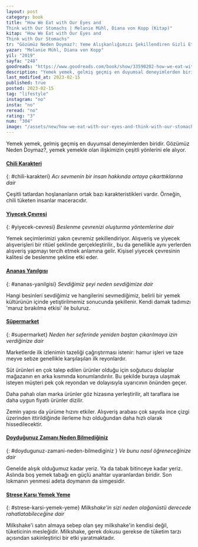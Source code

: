 ```yaml
---
layout: post
category: book
title: "How We Eat with Our Eyes and   
Think with Our Stomachs | Melanie Mühl, Diana von Kopp (Kitap)"
kitap: "How We Eat with Our Eyes and   
Think with Our Stomachs"
tr: "Gözümüz Neden Doymaz?: Yeme Alışkanlığımızı Şekillendiren Gizli Etkiler"
yazar: "Melanie Mühl, Diana von Kopp"
yil: "2019"
sayfa: "248"
goodreads: "https://www.goodreads.com/book/show/33590202-how-we-eat-with-our-eyes-and-think-with-our-stomachs"
description: "Yemek yemek, gelmiş geçmiş en duyumsal deneyimlerden biridir. Gözümüz Neden Doymaz?, yemek yemekle olan ilişkimizin çeşitli yönlerini ele alıyor."
last_modified_at: 2023-02-15
published: true
posted: 2023-02-15
tag: "lifestyle"
instagram: "no"
insta: "no"
reread: "no"
rating: "3"
num: "304"
image: "/assets/new/how-we-eat-with-our-eyes-and-think-with-our-stomachs.jpg"
---
```


Yemek yemek, gelmiş geçmiş en duyumsal deneyimlerden biridir.  Gözümüz Neden Doymaz?, yemek yemekle olan ilişkimizin çeşitli yönlerini ele alıyor.

#### [Chili Karakteri](#chili-karakteri)
{: #chili-karakteri}
_Acı sevmenin bir insan hakkında ortaya çıkarttıklarına dair_

Çeşitli tatlardan hoşlananların ortak bazı karakteristikleri vardır. Örneğin, chili tüketen insanlar maceracıdır. 

#### [Yiyecek Çevresi](#yiyecek-cevresi)
{: #yiyecek-cevresi}
_Beslenme çevrenizi oluşturma yöntemlerine dair_

Yemek seçimlerimizi yakın çevremiz şekillendiriyor. Alışveriş ve yiyecek alışverişleri bir ritüel şeklinde gerçekleştirilir., bu da genellikle aynı yerlerden alışveriş yapmayı tercih etmek anlamına gelir. Kişisel yiyecek çevresinin kalitesi de beslenme şekline etki eder.

#### [Ananas Yanılgısı](#ananas-yanilgisi)
{: #ananas-yanilgisi}
_Sevdiğimiz şeyi neden sevdiğimize dair_

Hangi besinleri sevdiğimiz ve hangilerini sevmediğimiz, belirli bir yemek kültürünün içinde yetiştirilmemiz sonucunda şekillenir. Kendi damak tadımızı 'maruz bırakılma etkisi' ile buluruz. 

#### [Süpermarket](#supermarket)
{: #supermarket}
_Neden her seferinde yeniden baştan çıkarılmaya izin verdiğinize dair_

Marketlerde ilk izlenimin tazeliği çağrıştırması istenir: hamur işleri ve taze meyve sebze genellikle karşılaşılan ilk reyonlardır. 

Süt ürünleri en çok talep edilen ürünler olduğu için soğutucu dolaplar mağazanın en arka kısmında konumlandırılır. Bu şekilde buraya ulaşmak isteyen müşteri pek çok reyondan ve dolayısıyla uyarıcının önünden geçer. 

Daha pahalı olan marka ürünler göz hizasına yerleştirilir, alt taraflara ise daha uygun fiyatlı ürünler dizilir. 

Zemin yapısı da yürüme hızını etkiler. Alışveriş arabası çok sayıda ince çizgi üzerinden ittirildiğinde ilerleme hızı olduğundan daha hızlı olarak hissedilecektir.

#### [Doyduğunuz Zamanı Neden Bilmediğiniz](#doydugunuz-zamani-neden-bilmediginiz)
{: #doydugunuz-zamani-neden-bilmediginiz }
_Ve bunu nasıl öğreneceğinize dair_

Genelde alışık olduğumuz kadar yeriz. Ya da tabak bitinceye kadar yeriz. Aslında boş yemek tabağı en güçlü anahtar uyaranlardan biridir. Son lokmanın yenmesi adeta doymanın da simgesidir.

#### [Strese Karşı Yemek Yeme](#strese-karsi-yemek-yeme)
{: #strese-karsi-yemek-yeme}
_Milkshake'in sizi neden olağanüstü derecede rahatlatabileceğine dair_

Milkshake'i satın almaya sebep olan şey milkshake'in kendisi değil, tüketicinin mesleğidir. Milkshake, gerek dokusu gerekse de tüketim tarzı açısından sakinleştirici bir etki yaratmaktadır.


